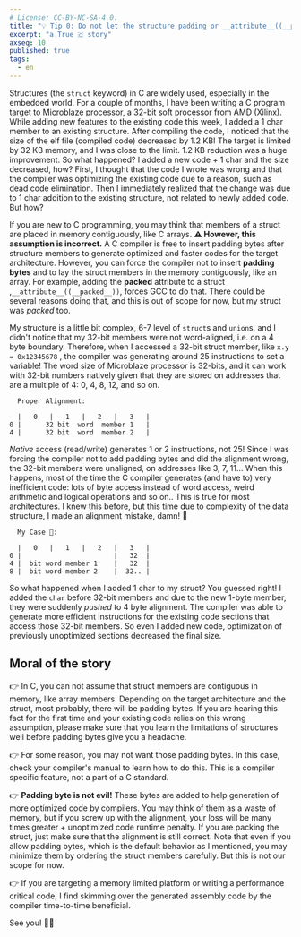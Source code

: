 ```yaml
---
# License: CC-BY-NC-SA-4.0.
title: "💡 Tip 0: Do not let the structure padding or __attribute__((__packed__)) ruin your day"
excerpt: "a True 🇨 story"
axseq: 10
published: true
tags:
  - en
---
```


Structures (the `struct` keyword) in C are widely used, especially in the
embedded world. For a couple of months, I have been writing a C program target
to [Microblaze](https://www.xilinx.com/products/design-tools/microblaze.html)
processor, a 32-bit soft processor from AMD (Xilinx). While adding new features
to the existing code this week, I added a 1 char member to an existing
structure. After compiling the code, I noticed that the size of the elf file
(compiled code) decreased by 1.2 KB! The target is limited by 32 KB memory, and
I was close to the limit. 1.2 KB reduction was a huge improvement. So what
happened? I added a new code + 1 char and the size decreased, how? First, I
thought that the code I wrote was wrong and that the compiler was optimizing the
existing code due to a reason, such as dead code elimination. Then I immediately
realized that the change was due to 1 char addition to the existing structure,
not related to newly added code. But how?

If you are new to C programming, you may think that members of a struct are
placed in memory contiguously, like C arrays. **⚠️ However, this assumption is
incorrect.** A C compiler is free to insert padding bytes after structure members
to generate optimized and faster codes for the target architecture. However, you
can force the compiler not to insert **padding bytes** and to lay the struct members
in the memory contiguously, like an array. For example, adding the **packed**
attribute to a struct ,`__attribute__((__packed__))`, forces GCC to do that. There
could be several reasons doing that, and this is out of scope for now, but my
struct was *packed* too.

My structure is a little bit complex, 6-7 level of `struct`s and `union`s, and I
didn't notice that my 32-bit members were not word-aligned, i.e. on a 4 byte
boundary. Therefore, when I accessed a 32-bit struct member, like
`x.y = 0x12345678`
, the compiler was generating around 25 instructions to set a
variable! The word size of Microblaze processor is 32-bits, and it can work with
32-bit numbers natively given that they are stored on addresses that are a
multiple of 4: 0, 4, 8, 12, and so on.

```text
  Proper Alignment:

  |   0   |   1   |   2   |   3   |
0 |      32 bit  word  member 1   |
4 |      32 bit  word  member 2   |
```

*Native* access (read/write) generates 1 or 2 instructions, not 25! Since I was
forcing the compiler not to add padding bytes and did the alignment wrong, the
32-bit members were unaligned, on addresses like 3, 7, 11... When this happens,
most of the time the C compiler generates (and have to) very inefficient code:
lots of byte access instead of word access, weird arithmetic and logical
operations and so on.. This is true for most architectures. I knew this before,
but this time due to complexity of the data structure, I made an alignment
mistake, damn! 🤦

```text
  My Case 🤦:

  |   0   |   1   |   2   |   3   |
0 |                       |   32  |
4 |  bit word member 1    |   32  |
8 |  bit word member 2    |  32.. |
```

So what happened when I added 1 char to my struct? You guessed right! I added
the `char` before 32-bit members and due to the new 1-byte member, they were
suddenly *pushed* to 4 byte alignment. The compiler was able to generate more
efficient instructions for the existing code sections that access those 32-bit
members. So even I added new code, optimization of previously unoptimized
sections decreased the final size.

## Moral of the story

👉 In C, you can not assume that struct members are contiguous in memory, like
array members. Depending on the target architecture and the struct, most
probably, there will be padding bytes. If you are hearing this fact for the
first time and your existing code relies on this wrong assumption, please make
sure that you learn the limitations of structures well before padding bytes give
you a headache.

👉 For some reason, you may not want those padding bytes. In this case, check
your compiler's manual to learn how to do this. This is a compiler specific
feature, not a part of a C standard.

👉 **Padding byte is not evil!** These bytes are added to help generation of more
optimized code by compilers. You may think of them as a waste of memory, but if
you screw up with the alignment, your loss will be many times greater +
unoptimized code runtime penalty. If you are packing the struct, just make sure
that the alignment is still correct. Note that even if you allow padding bytes,
which is the default behavior as I mentioned, you may minimize them by ordering
the struct members carefully. But this is not our scope for now.

👉 If you are targeting a memory limited platform or writing a performance
critical code, I find skimming over the generated assembly code by the compiler
time-to-time beneficial.

See you! 🙋‍♂️
